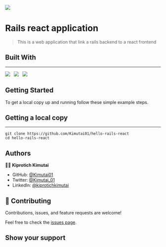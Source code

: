 ![](https://img.shields.io/badge/Kiprotich-kimutai-yellow?labelColor=blue)&nbsp;

# Rails react application

> This is a web application that link a rails backend to a react frontend

## Built With

---

![](https://img.shields.io/badge/Rails-black)&nbsp;&nbsp;&nbsp;![](https://img.shields.io/badge/Ruby-green)&nbsp;&nbsp;&nbsp;![](https://img.shields.io/badge/Devise-Yellow)

## Getting Started

To get a local copy up and running follow these simple example steps.

## Getting a local copy

---

```
git clone https://github.com/Kimutai01/hello-rails-react
cd hello-rails-react
```

## Authors

👤👤 **Kiprotich Kimutai**

- GitHub: [@Kimutai01](https://github.com/Kimutai01)
- Twitter: [@Kimutai_01](https://twitter.com/Kimutai_01?s=09)
- LinkedIn: [@kiprotichkimutai](https://www.linkedin.com/m/in/kimutai-kiprotich-1b5045216)

## 🤝 Contributing

Contributions, issues, and feature requests are welcome!

Feel free to check the [issues page](../../issues/).

## Show your support
